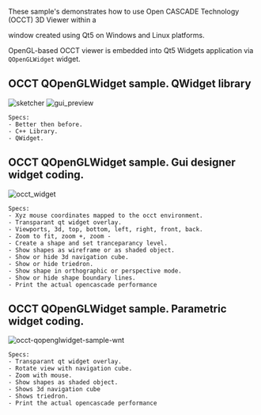 These sample's demonstrates how to use Open CASCADE Technology (OCCT) 3D Viewer within a 

window created using Qt5 on Windows and Linux platforms.

OpenGL-based OCCT viewer is embedded into Qt5 Widgets application via `QOpenGLWidget` widget.


OCCT QOpenGLWidget sample. QWidget library
-----------------

![sketcher](https://user-images.githubusercontent.com/44880102/153814934-ec056b93-3ae5-4cae-a5cd-3612d3e7ad14.jpg)
![gui_preview](https://user-images.githubusercontent.com/44880102/151472889-d7c74424-c67c-4d27-86bb-47ac6700d3d9.jpg)

    Specs:
    - Better then before.
    - C++ Library.
    - QWidget.
 
OCCT QOpenGLWidget sample. Gui designer widget coding.
------------------

![occt_widget](https://user-images.githubusercontent.com/44880102/151247897-0e7f69ef-58fa-453a-8ffb-3e2d0e3b8838.jpg)

    Specs:
    - Xyz mouse coordinates mapped to the occt environment.
    - Transparant qt widget overlay.
    - Viewports, 3d, top, bottom, left, right, front, back.
    - Zoom to fit, zoom +, zoom -
    - Create a shape and set tranceparancy level.
    - Show shapes as wireframe or as shaded object.
    - Show or hide 3d navigation cube.
    - Show or hide triedron.
    - Show shape in orthographic or perspective mode.
    - Show or hide shape boundary lines.
    - Print the actual opencascade performance
    
OCCT QOpenGLWidget sample. Parametric widget coding.
--------------------

![occt-qopenglwidget-sample-wnt](https://user-images.githubusercontent.com/44880102/151248072-c18aebc2-86af-4cc6-9bfa-e6a94649db45.png)

    Specs:
    - Transparant qt widget overlay.
    - Rotate view with navigation cube.
    - Zoom with mouse.
    - Show shapes as shaded object.
    - Shows 3d navigation cube
    - Shows triedron.
    - Print the actual opencascade performance
